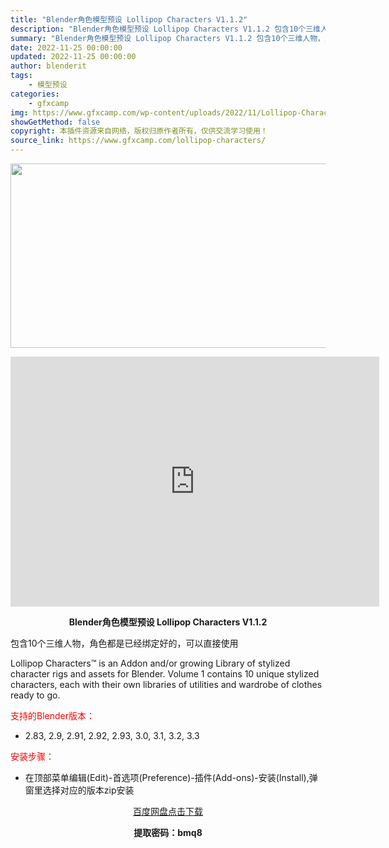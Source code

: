 ```yaml
---
title: "Blender角色模型预设 Lollipop Characters V1.1.2"
description: "Blender角色模型预设 Lollipop Characters V1.1.2 包含10个三维人物，角色都是已经绑定好的，可以直接使用 Lollipop Characters™ is an Addo..."
summary: "Blender角色模型预设 Lollipop Characters V1.1.2 包含10个三维人物，角色都是已经绑定好的，可以直接使用 Lollipop Characters™ is an Addo..."
date: 2022-11-25 00:00:00
updated: 2022-11-25 00:00:00
author: blenderit
tags: 
    - 模型预设
categories:
    - gfxcamp
img: https://www.gfxcamp.com/wp-content/uploads/2022/11/Lollipop-Characters.jpg
showGetMethod: false
copyright: 本插件资源来自网络，版权归原作者所有，仅供交流学习使用！
source_link: https://www.gfxcamp.com/lollipop-characters/
---
```

<div><p><img decoding="async" class="aligncenter size-full wp-image-108453" src="https://www.gfxcamp.com/wp-content/uploads/2022/11/Lollipop-Characters.jpg" data-src="https://www.gfxcamp.com/wp-content/uploads/2022/11/Lollipop-Characters.jpg" alt="" width="590" height="295" data-srcset="https://www.gfxcamp.com/wp-content/uploads/2022/11/Lollipop-Characters.jpg 590w, https://www.gfxcamp.com/wp-content/uploads/2022/11/Lollipop-Characters-150x75.jpg 150w" data-sizes="(max-width: 590px) 100vw, 590px"></p><p style="text-align: center;"><iframe loading="lazy" src="https://player.youku.com/embed/XNTkyMTQ3MjYwNA==" width="590" height="400" frameborder="0" allowfullscreen="allowfullscreen" data-mce-fragment="1"></iframe></p><p style="text-align: center;"><strong>Blender角色模型预设 Lollipop Characters V1.1.2</strong></p><p>包含10个三维人物，角色都是已经绑定好的，可以直接使用</p><p>Lollipop Characters™ is an Addon and/or growing Library of stylized character rigs and assets for Blender. Volume 1 contains 10 unique stylized characters, each with their own libraries of utilities and wardrobe of clothes ready to go.</p><p style="text-align: left;"><span style="color: #ff0000;">支持的Blender版本：</span></p><ul>
<li style="text-align: left;">2.83, 2.9, 2.91, 2.92, 2.93, 3.0, 3.1, 3.2, 3.3</li>
</ul><p style="text-align: left;"><span style="color: #ff0000;">安装步骤：</span></p><ul>
<li>在顶部菜单编辑(Edit)-首选项(Preference)-插件(Add-ons)-安装(Install),弹窗里选择对应的版本zip安装</li>
</ul><p style="text-align: center;"><a class="maxbutton-3 maxbutton maxbutton-baidu" target="_blank" rel="noopener" href="https://pan.baidu.com/s/13ZLc4MqjyATIBvGgibh8AA?pwd=bmq8"><span class="mb-text">百度网盘点击下载</span></a></p><p style="text-align: center;"><strong>提取密码：bmq8</strong></p></div>